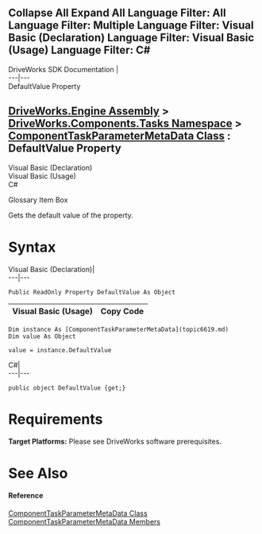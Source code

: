 Collapse All Expand All Language Filter: All  Language Filter: Multiple  Language Filter: Visual Basic (Declaration) Language Filter: Visual Basic (Usage) Language Filter: C#  
---  
DriveWorks SDK Documentation  |   
---|---  
DefaultValue Property   
  
[DriveWorks.Engine Assembly](topic2156.md) > [DriveWorks.Components.Tasks Namespace](topic6391.md) > [ComponentTaskParameterMetaData Class](topic6619.md) : DefaultValue Property  
---  
  
Visual Basic (Declaration)    
Visual Basic (Usage)    
C# 

Glossary Item Box

Gets the default value of the property. 

# Syntax

Visual Basic (Declaration)|   
---|---  
      
    
    Public ReadOnly Property DefaultValue As Object  
  
Visual Basic (Usage)| Copy Code  
---|---  
      
    
    Dim instance As [ComponentTaskParameterMetaData](topic6619.md)
    Dim value As Object
     
    value = instance.DefaultValue  
  
C#|   
---|---  
      
    
    public object DefaultValue {get;}  
  
# Requirements

**Target Platforms:** Please see DriveWorks software prerequisites.

# See Also

#### Reference

[ComponentTaskParameterMetaData Class](topic6619.md)   
[ComponentTaskParameterMetaData Members](topic6620.md)


